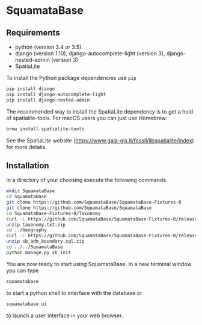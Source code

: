 # SquamataBase

## Requirements
+ python (version 3.4 or 3.5)
+ django (version 1.10), django-autocomplete-light (version 3), django-nested-admin (version 3)
+ SpatiaLite

To install the Python package dependencies use `pip`
```bash
pip install django
pip install django-autocomplete-light
pip install django-nested-admin
```

The recommended way to install the SpatiaLite dependency is to get a hold of spatialite-tools. For macOS users you can just use Homebrew:
```bash
brew install spatialite-tools
```
See the SpatiaLite website (https://www.gaia-gis.it/fossil/libspatialite/index) for more details.

## Installation
In a directory of your choosing execute the following commands.
```bash
mkdir SquamataBase
cd SquamataBase
git clone https://github.com/SquamataBase/SquamataBase-Fixtures-0
git clone https://github.com/SquamataBase/SquamataBase
cd SquamataBase-Fixtures-0/Taxonomy
curl -L https://github.com/SquamataBase/SquamataBase-Fixtures-0/releases/download/v1/taxonomy.txt.zip > taxonomy.txt.zip
unzip taxonomy.txt.zip
cd ../Geography
curl -L https://github.com/SquamataBase/SquamataBase-Fixtures-0/releases/download/v1/sb_adm_boundary.sql.zip > sb_adm_boundary.sql.zip
unzip sb_adm_boundary.sql.zip
cd ../../SquamataBase
python manage.py sb_init
```
You are now ready to start using SquamataBase. In a new terminal window you can type
```bash
squamatabase
```
to start a python shell to interface with the database or
```bash
squamatabase ui
```
to launch a user interface in your web browser.
